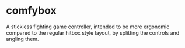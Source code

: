 # comfybox

A stickless fighting game controller, intended to be more ergonomic compared to the regular hitbox style layout, by splitting the controls and angling them.

